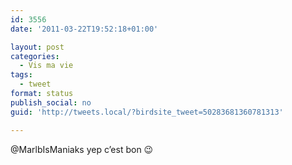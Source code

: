 ```yaml
---
id: 3556
date: '2011-03-22T19:52:18+01:00'

layout: post
categories:
  - Vis ma vie
tags:
  - tweet
format: status
publish_social: no
guid: 'http://tweets.local/?birdsite_tweet=50283681360781313'

---
```


@MarlbIsManiaks yep c’est bon 😉